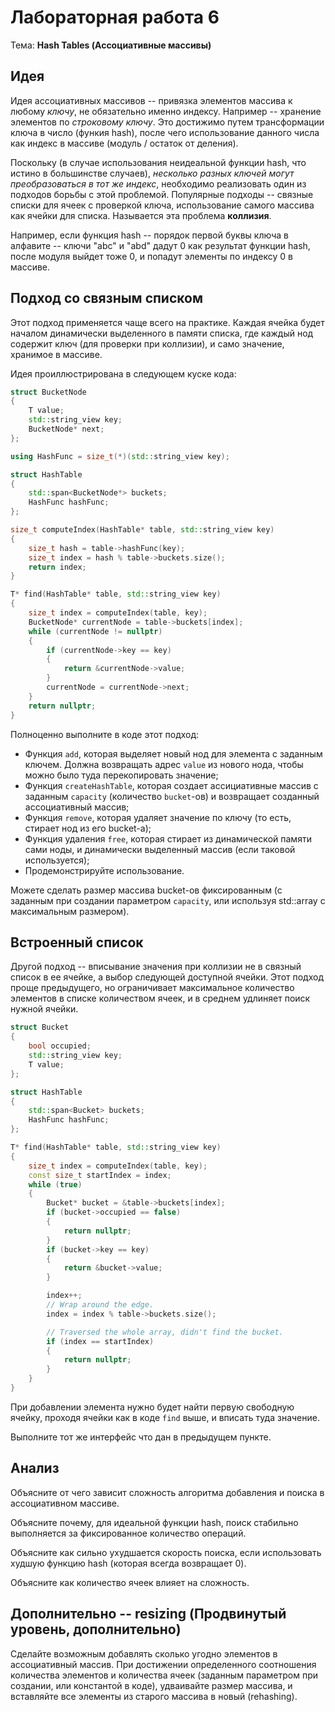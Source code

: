 # Лабораторная работа 6

Тема: **Hash Tables (Ассоциативные массивы)**

## Идея

Идея ассоциативных массивов -- привязка элементов массива к любому *ключу*, не обязательно именно индексу.
Например -- хранение элементов по *строковому ключу*.
Это достижимо путем трансформации ключа в число (функия hash),
после чего использование данного числа как индекс в массиве (модуль / остаток от деления).

Поскольку (в случае использования неидеальной функции hash, что истино в большинстве случаев), 
*несколько разных ключей могут преобразоваться в тот же индекс*,
необходимо реализовать один из подходов борьбы с этой проблемой.
Популярные подходы -- связные списки для ячеек с проверкой ключа,
использование самого массива как ячейки для списка.
Называется эта проблема **коллизия**.

Например, если функция hash -- порядок первой буквы ключа в алфавите --
ключи "abc" и "abd" дадут 0 как результат функции hash, после модуля выйдет тоже 0,
и попадут элементы по индексу 0 в массиве.

## Подход со связным списком

Этот подход применяется чаще всего на практике.
Каждая ячейка будет началом динамически выделенного в памяти списка,
где каждый нод содержит ключ (для проверки при коллизии),
и само значение, хранимое в массиве.

Идея проиллюстрирована в следующем куске кода:

```cpp
struct BucketNode
{
    T value;
    std::string_view key;
    BucketNode* next;
};

using HashFunc = size_t(*)(std::string_view key);

struct HashTable
{
    std::span<BucketNode*> buckets;
    HashFunc hashFunc;
};

size_t computeIndex(HashTable* table, std::string_view key)
{
    size_t hash = table->hashFunc(key);
    size_t index = hash % table->buckets.size();
    return index;
}

T* find(HashTable* table, std::string_view key)
{
    size_t index = computeIndex(table, key);
    BucketNode* currentNode = table->buckets[index];
    while (currentNode != nullptr)
    {
        if (currentNode->key == key)
        {
            return &currentNode->value;
        }
        currentNode = currentNode->next;
    }
    return nullptr;
}
```

Полноценно выполните в коде этот подход:
- Функция `add`, которая выделяет новый нод для элемента с заданным ключем.
  Должна возвращать адрес `value` из нового нода, чтобы можно было туда перекопировать значение;
- Функция `createHashTable`, которая создает ассициативные массив с заданным `capacity` (количество `bucket`-ов)
  и возвращает созданный ассоциативный массив;
- Функция `remove`, которая удаляет значение по ключу (то есть, стирает нод из его bucket-а);
- Функция удаления `free`, которая стирает из динамической памяти сами ноды,
  и динамически выделенный массив (если таковой используется);
- Продемонстрируйте использование.

Можете сделать размер массива bucket-ов фиксированным
(с заданным при создании параметром `capacity`, или используя std::array с максимальным размером).


## Встроенный список

Другой подход -- вписывание значения при коллизии не в связный список в ее ячейке, а выбор следующей доступной ячейки.
Этот подход проще предыдущего, но ограничивает максимальное количество элементов в списке
количеством ячеек, и в среднем удлиняет поиск нужной ячейки.

```cpp
struct Bucket
{
    bool occupied;
    std::string_view key;
    T value;
};

struct HashTable
{
    std::span<Bucket> buckets;
    HashFunc hashFunc;
};

T* find(HashTable* table, std::string_view key)
{
    size_t index = computeIndex(table, key);
    const size_t startIndex = index;
    while (true)
    {
        Bucket* bucket = &table->buckets[index];
        if (bucket->occupied == false)
        {
            return nullptr;
        }
        if (bucket->key == key)
        {
            return &bucket->value;
        }

        index++;
        // Wrap around the edge.
        index = index % table->buckets.size();

        // Traversed the whole array, didn't find the bucket.
        if (index == startIndex)
        {
            return nullptr;
        }
    }
}
```

При добавлении элемента нужно будет найти первую свободную ячейку,
проходя ячейки как в коде `find` выше, и вписать туда значение.

Выполните тот же интерфейс что дан в предыдущем пункте.

## Анализ

Объясните от чего зависит сложность алгоритма добавления и поиска в ассоциативном массиве.

Объясните почему, для идеальной функции hash, поиск стабильно выполняется за фиксированное количество операций.

Объясните как сильно ухудшается скорость поиска, если использовать худшую функцию hash (которая всегда возвращает 0).

Объясните как количество ячеек влияет на сложность.

## Дополнительно -- resizing (Продвинутый уровень, дополнительно)

Сделайте возможным добавлять сколько угодно элементов в ассоциативный массив.
При достижении определенного соотношения количества элементов и количества ячеек
(заданным параметром при создании, или константой в коде),
удваивайте размер массива, и вставляйте все элементы из старого массива в новый (rehashing).
